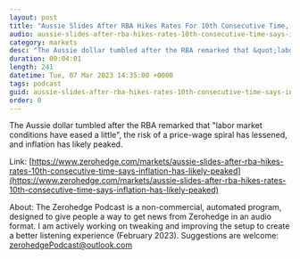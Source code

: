 ```yaml
---
layout: post
title: "Aussie Slides After RBA Hikes Rates For 10th Consecutive Time, Says Inflation Has Likely Peaked"
audio: aussie-slides-after-rba-hikes-rates-10th-consecutive-time-says-inflation-has-likely-peaked-0
category: markets
desc: "The Aussie dollar tumbled after the RBA remarked that &quot;labor market conditions have eased a little&quot;, the risk of a price-wage spiral has lessened, and inflation has likely peaked."
duration: 00:04:01
length: 241
datetime: Tue, 07 Mar 2023 14:35:00 +0000
tags: podcast
guid: aussie-slides-after-rba-hikes-rates-10th-consecutive-time-says-inflation-has-likely-peaked-0
order: 0
---
```

The Aussie dollar tumbled after the RBA remarked that &quot;labor market conditions have eased a little&quot;, the risk of a price-wage spiral has lessened, and inflation has likely peaked.

Link: [https://www.zerohedge.com/markets/aussie-slides-after-rba-hikes-rates-10th-consecutive-time-says-inflation-has-likely-peaked](https://www.zerohedge.com/markets/aussie-slides-after-rba-hikes-rates-10th-consecutive-time-says-inflation-has-likely-peaked)

About: The Zerohedge Podcast is a non-commercial, automated program, designed to give people a way to get news from Zerohedge in an audio format.  I am actively working on tweaking and improving the setup to create a better listening experience (February 2023).  Suggestions are welcome: [zerohedgePodcast@outlook.com](mailto:zerohedgePodcast@outlook.com)
